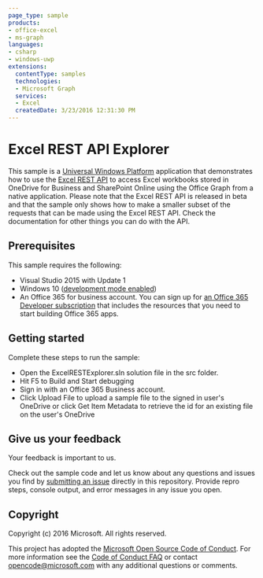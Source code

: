 ```yaml
---
page_type: sample
products:
- office-excel
- ms-graph
languages:
- csharp
- windows-uwp
extensions:
  contentType: samples
  technologies:
  - Microsoft Graph
  services:
  - Excel
  createdDate: 3/23/2016 12:31:30 PM
---
```

# Excel REST API Explorer

This sample is a [Universal Windows Platform](http://dev.windows.com) application that demonstrates how to use the [Excel REST API](https://github.com/OfficeDev/microsoft-graph-docs/tree/beta) 
to access Excel workbooks stored in OneDrive for Business and SharePoint Online using the Office Graph from a native application. Please note that the Excel REST API is released in beta and that 
the sample only shows how to make a smaller subset of the requests that can be made using the Excel REST API. Check the documentation for other things you can do with the API.

## Prerequisites ##

This sample requires the following:  

  * Visual Studio 2015 with Update 1
  * Windows 10 ([development mode enabled](https://msdn.microsoft.com/library/windows/apps/xaml/dn706236.aspx))
  * An Office 365 for business account. You can sign up for [an Office 365 Developer subscription](https://msdn.microsoft.com/en-us/office/office365/howto/setup-development-environment) that includes the resources that you need to start building Office 365 apps.

## Getting started ##

Complete these steps to run the sample:

  * Open the ExcelRESTExplorer.sln solution file in the src folder.
  * Hit F5 to Build and Start debugging
  * Sign in with an Office 365 Business account.
  * Click Upload File to upload a sample file to the signed in user's OneDrive or click Get Item Metadata to retrieve the id for an existing file on the user's OneDrive 
  
## Give us your feedback

Your feedback is important to us.  

Check out the sample code and let us know about any questions and issues you find by [submitting an issue](https://github.com/OfficeDev/Microsoft-Graph-UWP-Excel-REST-API-Explorer/issues) directly in this repository. Provide repro steps, console output, and error messages in any issue you open.

## Copyright

Copyright (c) 2016 Microsoft. All rights reserved.
  
This project has adopted the [Microsoft Open Source Code of Conduct](https://opensource.microsoft.com/codeofconduct/). For more information see the [Code of Conduct FAQ](https://opensource.microsoft.com/codeofconduct/faq/) or contact [opencode@microsoft.com](mailto:opencode@microsoft.com) with any additional questions or comments.
